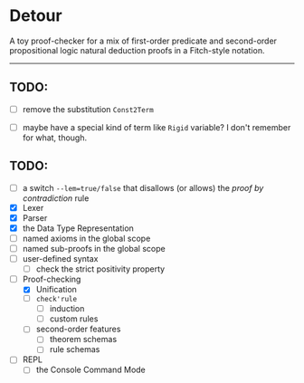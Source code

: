 # Detour

A toy proof-checker for a mix of first-order predicate and second-order propositional logic natural deduction proofs in a Fitch-style notation.


------

## TODO:
- [ ] remove the substitution `Const2Term`
- [ ] maybe have a special kind of term like `Rigid` variable? I don't remember for what, though.


## TODO:
- [ ] a switch `--lem=true/false` that disallows (or allows) the *proof by contradiction* rule
- [x] Lexer
- [x] Parser
- [x] the Data Type Representation
- [ ] named axioms in the global scope
- [ ] named sub-proofs in the global scope
- [ ] user-defined syntax
  - [ ] check the strict positivity property
- [ ] Proof-checking
  - [x] Unification
  - [ ] `check'rule`
    - [ ] induction
    - [ ] custom rules
  - [ ] second-order features
    - [ ] theorem schemas
    - [ ] rule schemas
- [ ] REPL
  - [ ] the Console Command Mode
